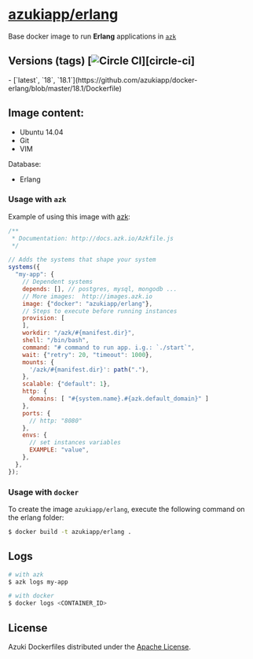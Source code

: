 [azukiapp/erlang](http://images.azk.io/#/erlang)
==================

Base docker image to run **Erlang** applications in [`azk`](http://azk.io)

Versions (tags)
[![Circle CI](https://circleci.com/gh/azukiapp/docker-erlang.svg?style=svg)][circle-ci]
---

<versions>
- [`latest`, `18`, `18.1`](https://github.com/azukiapp/docker-erlang/blob/master/18.1/Dockerfile)
</versions>

Image content:
---

- Ubuntu 14.04
- Git
- VIM

Database:

- Erlang

### Usage with `azk`

Example of using this image with [azk](http://azk.io):

```js
/**
 * Documentation: http://docs.azk.io/Azkfile.js
 */

// Adds the systems that shape your system
systems({
  "my-app": {
    // Dependent systems
    depends: [], // postgres, mysql, mongodb ...
    // More images:  http://images.azk.io
    image: {"docker": "azukiapp/erlang"},
    // Steps to execute before running instances
    provision: [
    ],
    workdir: "/azk/#{manifest.dir}",
    shell: "/bin/bash",
    command: "# command to run app. i.g.: `./start`",
    wait: {"retry": 20, "timeout": 1000},
    mounts: {
      '/azk/#{manifest.dir}': path("."),
    },
    scalable: {"default": 1},
    http: {
      domains: [ "#{system.name}.#{azk.default_domain}" ]
    },
    ports: {
      // http: "8080"
    },
    envs: {
      // set instances variables
      EXAMPLE: "value",
    },
  },
});
```

### Usage with `docker`

To create the image `azukiapp/erlang`, execute the following command on the erlang folder:

```sh
$ docker build -t azukiapp/erlang .
```

Logs
---

```sh
# with azk
$ azk logs my-app

# with docker
$ docker logs <CONTAINER_ID>
```

## License

Azuki Dockerfiles distributed under the [Apache License][license].

[license]: ./LICENSE


